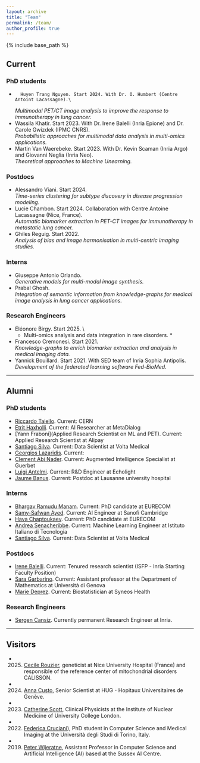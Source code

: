 ```yaml
---
layout: archive
title: "Team"
permalink: /team/
author_profile: true
---
```



{% include base_path %}


## Current
### PhD students

-       Huyen Trang Nguyen. Start 2024. With Dr. O. Humbert (Centre Antoint Lacassagne).\
	*Multimodal PET/CT image analysis  to improve the response to immunotherapy in lung cancer.*
-	Wassila Khatir. Start 2023. With Dr. Irene Balelli (Inria Epione) and Dr. Carole Gwizdek (IPMC CNRS).\
	*Probabilistic approaches for multimodal data analysis in multi-omics applications.* 
-	Martin Van Waerebeke. Start 2023. With Dr. Kevin Scaman (Inria Argo) and Giovanni Neglia (Inria Neo).\
	*Theoretical approaches to Machine Unearning.*

### Postdocs

-	Alessandro Viani. Start 2024. \
	*Time-series clustering for subtype discovery in disease progression modeling.* 
-	Lucie Chambon. Start 2024. Collaboration with Centre Antoine Lacassagne (Nice, France).\
        *Automatic biomarker extraction in PET-CT images for immunotherapy in metastatic lung cancer.* 
-	Ghiles Reguig. Start 2022. \
	*Analysis of bias and image harmonisation in multi-centric imaging studies.* 

### Interns

- 	Giuseppe Antonio Orlando.\
	*Generative models for multi-modal image synthesis.*
- 	Prabal Ghosh.\
  	*Integration of semantic information from knowledge-graphs for medical image analysis in lung cancer applications.*

### Research Engineers

-	Eléonore Birgy. Start 2025. \
  	* Multi-omics analysis and data integration in rare disorders. *
-	Francesco Cremonesi. Start 2021. \
	*Knowledge-graphs to enrich biomarker extraction and analysis in medical imaging data.* 
-	Yannick Bouillard. Start 2021. With SED team of Inria Sophia Antipolis.\
	*Development of the federated learning software Fed-BioMed.* 

---

## Alumni

### PhD students

- [Riccardo Taiello](https://www.linkedin.com/in/riccardo-taiello/).
  Current: CERN
- [Etrit Haxholli](https://www.linkedin.com/in/etrithaxholli/).
  Current: AI Researcher at MetaDialog
- [Yann Fraboni](Applied Research Scientist on ML and PET).
  Current: Applied Research Scientist at Alipay
- [Santiago Silva](https://www.linkedin.com/in/baterosmith/).
  Current: Data Scientist at Volta Medical
- [Georgios Lazaridis](https://www.researchgate.net/profile/Georgios-Lazaridis-8).
  Current:
- [Clement Abi Nader](https://www.linkedin.com/in/cl%C3%A9ment-abi-nader-1a346aba/). 
  Current: Augmented Intelligence Specialist at Guerbet
- [Luigi Antelmi](https://www.linkedin.com/in/ggbioing/).
  Current: R&D Engineer at Echolight
- [Jaume Banus](https://www.linkedin.com/in/jaume-ban%C3%BAs-b5239491/).
  Current: Postdoc at Lausanne university hospital

### Interns

- [Bhargav Ramudu Manam](https://www.linkedin.com/in/bhargavmanam/).
  Current: PhD candidate at EURECOM
- [Samy-Safwan Ayed](https://www.linkedin.com/in/samy-ayed-b1814825b/).
  Current: AI Engineer at Sanofi Cambridge
- [Hava Chaptoukaev](https://www.linkedin.com/in/hava-c/).
  Current: PhD candidate at EURECOM
- [Andrea Senacheribbe](https://www.linkedin.com/in/andrea-senacheribbe/).
  Current: Machine Learning Engineer at Istituto Italiano di Tecnologia
- [Santiago Silva](https://www.linkedin.com/in/baterosmith/).
  Current: Data Scientist at Volta Medical 

### Postdocs

- [Irene Balelli](https://ibalelli.github.io/).
  Current: Tenured research scientist (ISFP - Inria Starting Faculty Position)
- [Sara Garbarino](https://sites.google.com/view/saragarbarino/home).
  Current: Assistant professor at the Department of Mathematics at Università di Genova
- [Marie Deprez](https://www.linkedin.com/in/marie-deprez-4a8b31273/?originalSubdomain=fr).
  Current: Biostatistician at Syneos Health


### Research Engineers

- [Sergen Cansiz](https://www.linkedin.com/in/sergencansiz/). 
  Currently permanent Research Engineer at Inria. 	

---

## Visitors

- 2025. [Cecile Rouzier](https://ern-euro-nmd.eu/contact/cecile-rouzier/), geneticist at Nice University Hospital (France) and responsible of the reference center of mitochondrial disorders CALISSON.
- 2024. [Anna Custo](https://www.linkedin.com/in/anna-custo-4a6135/?originalSubdomain=ch), Senior Scientist at HUG - Hopitaux Universitaires de Genève.
- 2023. [Catherine Scott](https://www.ucl.ac.uk/nuclear-medicine/people), Clinical Physicists at the Institute of Nuclear Medicine of University College London.
- 2022. [Federica Cruciani](https://www.linkedin.com/in/federica-cruciani-178285142/?originalSubdomain=it)), PhD student in Computer Science and Medical Imaging at the Università degli Studi di Torino, Italy.
- 2019. [Peter Wijeratne](https://profiles.sussex.ac.uk/p596509-peter-wijeratne), Assistant Professor in Computer Science and Artificial Intelligence (AI) based at the Sussex AI Centre.

